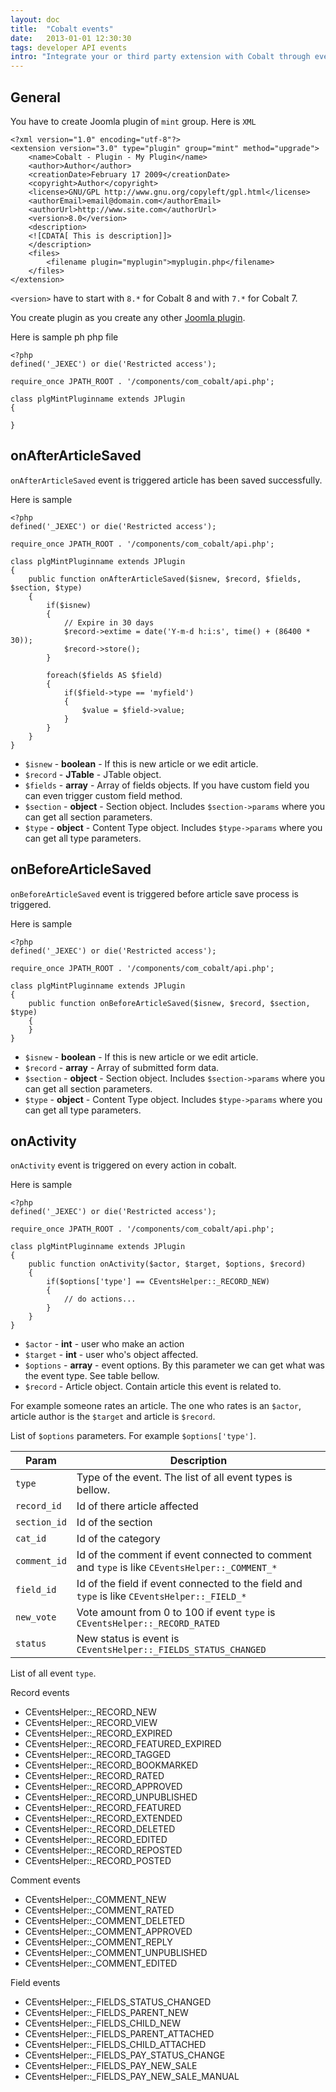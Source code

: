 ```yaml
---
layout: doc
title:  "Cobalt events"
date:   2013-01-01 12:30:30
tags: developer API events
intro: "Integrate your or third party extension with Cobalt through events."
---
```


## General

You have to create Joomla plugin of `mint` group. Here is `XML`

	<?xml version="1.0" encoding="utf-8"?>
	<extension version="3.0" type="plugin" group="mint" method="upgrade">
		<name>Cobalt - Plugin - My Plugin</name>
		<author>Author</author>
		<creationDate>February 17 2009</creationDate>
		<copyright>Author</copyright>
		<license>GNU/GPL http://www.gnu.org/copyleft/gpl.html</license>
		<authorEmail>email@domain.com</authorEmail>
		<authorUrl>http://www.site.com</authorUrl>
		<version>8.0</version>
		<description>
		<![CDATA[ This is description]]>
		</description>
		<files>
			<filename plugin="myplugin">myplugin.php</filename>
		</files>
	</extension>

`<version>` have to start with `8.*` for Cobalt 8 and with `7.*` for Cobalt 7.

You create plugin as you create any other [Joomla plugin](http://docs.joomla.org/Creating_a_Plugin_for_Joomla/2.5).

Here is sample ph php file

	<?php
	defined('_JEXEC') or die('Restricted access');

	require_once JPATH_ROOT . '/components/com_cobalt/api.php';

	class plgMintPluginname extends JPlugin
	{

	}


## onAfterArticleSaved

`onAfterArticleSaved` event is triggered article has been saved successfully.

Here is sample

	<?php
	defined('_JEXEC') or die('Restricted access');

	require_once JPATH_ROOT . '/components/com_cobalt/api.php';

	class plgMintPluginname extends JPlugin
	{
		public function onAfterArticleSaved($isnew, $record, $fields, $section, $type)
		{
		    if($isnew)
		    {
		        // Expire in 30 days
		        $record->extime = date('Y-m-d h:i:s', time() + (86400 * 30));
		        $record->store();
		    }

		    foreach($fields AS $field)
		    {
		        if($field->type == 'myfield')
		        {
		            $value = $field->value;
		        }
		    }
		}
	}


- `$isnew` - **boolean** - If this is new article or we edit article.
- `$record` - **JTable** - JTable object.
- `$fields` - **array** - Array of fields objects. If you have custom field you can even trigger custom field method.
- `$section` - **object** - Section object. Includes `$section->params` where you can get all section parameters.
- `$type` - **object** - Content Type object. Includes `$type->params` where you can get all type parameters.

## onBeforeArticleSaved

`onBeforeArticleSaved` event is triggered before article save process is triggered.

Here is sample

	<?php
	defined('_JEXEC') or die('Restricted access');

	require_once JPATH_ROOT . '/components/com_cobalt/api.php';

	class plgMintPluginname extends JPlugin
	{
		public function onBeforeArticleSaved($isnew, $record, $section, $type)
		{
		}
	}


- `$isnew` - **boolean** - If this is new article or we edit article.
- `$record` - **array** - Array of submitted form data.
- `$section` - **object** - Section object. Includes `$section->params` where you can get all section parameters.
- `$type` - **object** - Content Type object. Includes `$type->params` where you can get all type parameters.


## onActivity

`onActivity` event is triggered on every action in cobalt.

Here is sample

	<?php
	defined('_JEXEC') or die('Restricted access');
	
	require_once JPATH_ROOT . '/components/com_cobalt/api.php';
	
	class plgMintPluginname extends JPlugin
	{
		public function onActivity($actor, $target, $options, $record)
		{
			if($options['type'] == CEventsHelper::_RECORD_NEW)
			{
				// do actions...
			}
		}
	}


- `$actor` - **int** - user who make an action
- `$target` - **int** - user who's object affected. 
- `$options` - **array** - event options. By this parameter we can get what was the event type. See table bellow.
- `$record` - Article object. Contain article this event is related to.

For example someone rates an article. The one who rates is an `$actor`, article author is the `$target` and article is `$record`.

List of `$options` parameters. For example `$options['type']`.

Param    | Description
---------|---------------
`type`   | Type of the event. The list of all event types is bellow.
`record_id` | Id of there article affected
`section_id` | Id of the section
`cat_id` | Id of the category
`comment_id` | Id of the comment if event connected to comment and `type` is like `CEventsHelper::_COMMENT_*`
`field_id` |  Id of the field if event connected to the field and `type` is like `CEventsHelper::_FIELD_*`
`new_vote` |  Vote amount from 0 to 100 if event `type` is `CEventsHelper::_RECORD_RATED`
`status` |  New status is event is `CEventsHelper::_FIELDS_STATUS_CHANGED`

List of all event `type`.

Record events

- CEventsHelper::_RECORD_NEW
- CEventsHelper::_RECORD_VIEW
- CEventsHelper::_RECORD_EXPIRED
- CEventsHelper::_RECORD_FEATURED_EXPIRED
- CEventsHelper::_RECORD_TAGGED 
- CEventsHelper::_RECORD_BOOKMARKED
- CEventsHelper::_RECORD_RATED
- CEventsHelper::_RECORD_APPROVED
- CEventsHelper::_RECORD_UNPUBLISHED
- CEventsHelper::_RECORD_FEATURED
- CEventsHelper::_RECORD_EXTENDED
- CEventsHelper::_RECORD_DELETED
- CEventsHelper::_RECORD_EDITED
- CEventsHelper::_RECORD_REPOSTED
- CEventsHelper::_RECORD_POSTED

Comment events

- CEventsHelper::_COMMENT_NEW
- CEventsHelper::_COMMENT_RATED
- CEventsHelper::_COMMENT_DELETED
- CEventsHelper::_COMMENT_APPROVED
- CEventsHelper::_COMMENT_REPLY
- CEventsHelper::_COMMENT_UNPUBLISHED
- CEventsHelper::_COMMENT_EDITED

Field events 

- CEventsHelper::_FIELDS_STATUS_CHANGED 
- CEventsHelper::_FIELDS_PARENT_NEW
- CEventsHelper::_FIELDS_CHILD_NEW
- CEventsHelper::_FIELDS_PARENT_ATTACHED
- CEventsHelper::_FIELDS_CHILD_ATTACHED
- CEventsHelper::_FIELDS_PAY_STATUS_CHANGE
- CEventsHelper::_FIELDS_PAY_NEW_SALE
- CEventsHelper::_FIELDS_PAY_NEW_SALE_MANUAL
